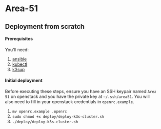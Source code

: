 # Area-51

## Deployment from scratch
#### Prerequisites
You'll need:
 1. [ansible](https://docs.ansible.com/ansible/latest/installation_guide/intro_installation.html)
 2. [kubectl](https://kubernetes.io/docs/tasks/tools/)
 3. [k3sup](https://github.com/alexellis/k3sup#download-k3sup-tldr)

#### Initial deployment
Before executing these steps, ensure you have an SSH keypair named `Area 51` on openstack and you have the private key at `~/.ssh/area51`. You will also need to fill in your openstack credentials in `openrc.example`.
 1. `mv openrc.example .openrc`
 2. `sudo chmod +x deploy/deploy-k3s-cluster.sh`
 3. `./deploy/deploy-k3s-cluster.sh`
